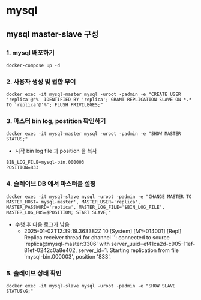 # mysql  

## mysql master-slave 구성  

### 1. mysql 배포하기  
```shell
docker-compose up -d
```

### 2. 사용자 생성 및 권한 부여  
```shell
docker exec -it mysql-master mysql -uroot -padmin -e "CREATE USER 'replica'@'%' IDENTIFIED BY 'replica'; GRANT REPLICATION SLAVE ON *.* TO 'replica'@'%'; FLUSH PRIVILEGES;"
```

### 3. 마스터 bin log, postition 확인하기  
```shell
docker exec -it mysql-master mysql -uroot -padmin -e "SHOW MASTER STATUS;"
```
- 시작 bin log file 과 position 을 복사  
```shell
BIN_LOG_FILE=mysql-bin.000003
POSITION=833
```

### 4. 슬레이브 DB 에서 마스터를 설정  
```shell
docker exec -it mysql-slave mysql -uroot -padmin -e "CHANGE MASTER TO MASTER_HOST='mysql-master', MASTER_USER='replica', MASTER_PASSWORD='replica', MASTER_LOG_FILE='$BIN_LOG_FILE', MASTER_LOG_POS=$POSITION; START SLAVE;"
```
- 수행 후 다음 로그가 남음  
  - 2025-01-02T12:39:19.363382Z 10 [System] [MY-014001] [Repl] Replica receiver thread for channel '': connected to source 'replica@mysql-master:3306' with server_uuid=ef41ca2d-c905-11ef-81ef-0242c0a8e402, server_id=1. Starting replication from file 'mysql-bin.000003', position '833'.

### 5. 슬레이브 상태 확인  
```shell
docker exec -it mysql-slave mysql -uroot -padmin -e "SHOW SLAVE STATUS\G;"
```